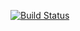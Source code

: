 [![Build Status](https://travis-ci.com/cleopatra07/tutorial4.svg?branch=main)](https://travis-ci.com/cleopatra07/tutorial4)
